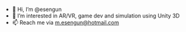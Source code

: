 - 👋 Hi, I’m @esengun
- 👀 I’m interested in AR/VR, game dev and simulation using Unity 3D
- 📫 Reach me via m.esengun@hotmail.com

<!---
esengun/esengun is a ✨ special ✨ repository because its `README.md` (this file) appears on your GitHub profile.
You can click the Preview link to take a look at your changes.
--->
